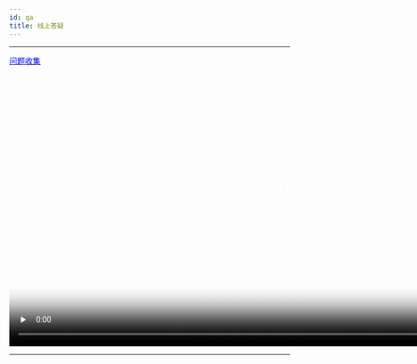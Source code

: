 ```yaml
---
id: qa
title: 线上答疑
---
```

---

[<font color=blue>问题收集</font>](https://docs.qq.com/sheet/DV1VnaE9JbVR0c0Zk?newPad=1&newPadType=clone&tab=BB08J2)

<video id="video" controls="" preload="none" width="980px" poster="https://pagio-1251316161.file.myqcloud.com/website/static/img/qa.png">
   <source id="mp4" src="https://pagio-1251316161.file.myqcloud.com/website/static/video/qa.mp4" type="video/mp4">
</video>

---